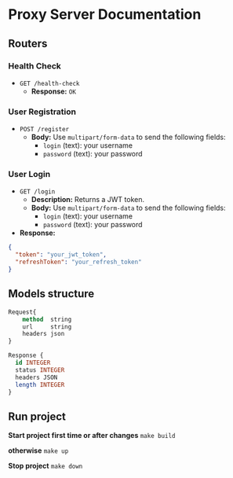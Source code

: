 # Proxy Server Documentation

## Routers

### Health Check
- `GET /health-check`
    - **Response:** `OK`

### User Registration
- `POST /register`
    - **Body:** Use `multipart/form-data` to send the following fields:
        - `login` (text): your username
        - `password` (text): your password

### User Login
- `GET /login`
    - **Description:** Returns a JWT token.
    - **Body:** Use `multipart/form-data` to send the following fields:
        - `login` (text): your username
        - `password` (text): your password
- **Response:**
```json lines
{
  "token": "your_jwt_token",
  "refreshToken": "your_refresh_token"
}
```

## Models structure

```sql
Request{
    method  string
    url     string
    headers json
} 

Response {
  id INTEGER
  status INTEGER
  headers JSON
  length INTEGER
}
```

## Run project

**Start project first time or after changes** ```make build```

**otherwise** ```make up```

**Stop project** ```make down```